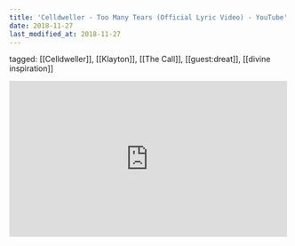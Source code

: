 ```yaml
---
title: 'Celldweller - Too Many Tears (Official Lyric Video) - YouTube'
date: 2018-11-27
last_modified_at: 2018-11-27
---
```

tagged: [[Celldweller]], [[Klayton]], [[The Call]], [[guest:dreat]], [[divine inspiration]]
<iframe allow="accelerometer; autoplay; clipboard-write; encrypted-media; gyroscope; picture-in-picture" allowfullscreen="" frameborder="0" height="281" id="youtube_iframe" src="https://www.youtube.com/embed/giTZEOWMiL4?feature=oembed&amp;enablejsapi=1&amp;origin=https://safe.txmblr.com&amp;wmode=opaque" width="500"></iframe>